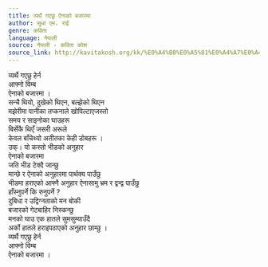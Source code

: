 ```yaml
---
title: व्यर्थै गएछु ऐनाको बजारमा
author: सुधा एम. राई
genre: कविता
language: नेपाली
source: नेपाली - कविता कोश
source_link: http://kavitakosh.org/kk/%E0%A4%B8%E0%A5%81%E0%A4%A7%E0%A4%BE_%E0%A4%8F%E0%A4%AE._%E0%A4%B0%E0%A4%BE%E0%A4%88
---
```


व्यर्थै गएछु हेर्न  
आफ्नो विम्ब  
ऐनाको बजारमा ।  
सन्चै थियो, दुखेको थिएन, बल्झेको थिएन  
मझेरीमा पानीका तप्कनाले खोपिल्टाएजस्तो  
समय र साइनोका घाउहरू  
बिर्सेकै थिएँ जसरी अरूले  
केवल बाँचेथ्यो अतीतका केही डोबहरू ।  
उफ्। यो कस्तो भीडको अनुहार  
ऐनाको बजारमा  
जति भीड टेक्दै जान्छु  
मान्छे र ऐनाको अनुहारमा पार्थक्य पाउँछु  
भीडमा हराएको आफ्नै अनुहार ऐनासामु भ्रम र द्वन्द्व पाउँछु  
हाँस्नुपर्ने कि रुनुपर्ने ?  
दुबिधा र उद्विग्नताको मन बोकी  
बजारको गेटबाहिर निस्कन्छु  
मनको घाउ एक हातले सुमसुम्याउँदै  
अर्को हातले हराइपठाएको अनुहार छाम्छु ।  
व्यर्थै गएछु हेर्न  
आफ्नो विम्ब  
ऐनाको बजारमा ।
